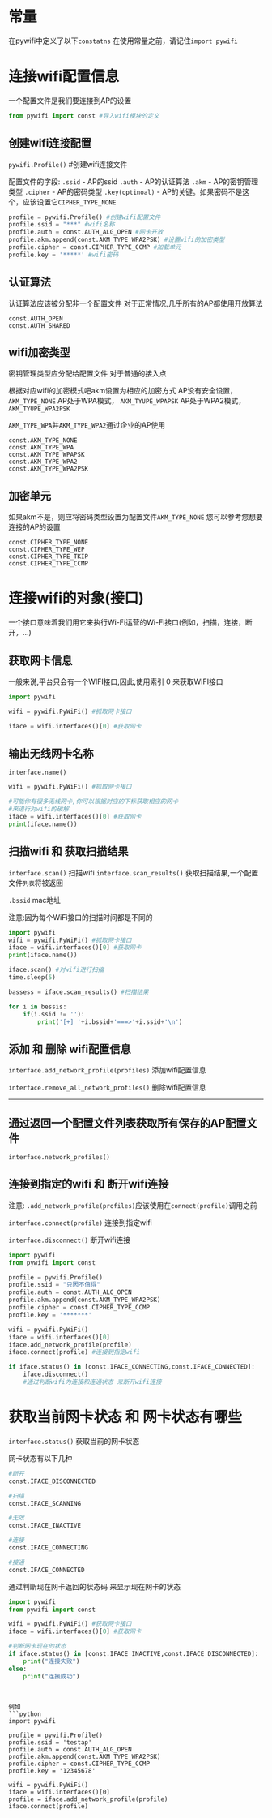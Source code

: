 常量
====
在pywifi中定义了以下`constatns`
在使用常量之前，请记住`import pywifi`

连接wifi配置信息
===========
一个配置文件是我们要连接到AP的设置
```python
from pywifi import const #导入wifi模块的定义
```

<!--more-->

创建wifi连接配置
---------------
`pywifi.Profile()`  #创建wifi连接文件

配置文件的字段:
`.ssid` - AP的ssid
`.auth` - AP的认证算法
`.akm` - AP的密钥管理类型
`.cipher` - AP的密码类型
`.key(optinoal)` - AP的关键。如果密码不是这个，应该设置它`CIPHER_TYPE_NONE`

```python
profile = pywifi.Profile() #创建wifi配置文件
profile.ssid = "***" #wifi名称
profile.auth = const.AUTH_ALG_OPEN #网卡开放
profile.akm.append(const.AKM_TYPE_WPA2PSK) #设置wifi的加密类型
profile.cipher = const.CIPHER_TYPE_CCMP #加载单元
profile.key = '*****' #wifi密码
```


认证算法
--------
认证算法应该被分配非一个配置文件
对于正常情况,几乎所有的AP都使用开放算法
```
const.AUTH_OPEN
const.AUTH_SHARED
```


wifi加密类型
-----------
密钥管理类型应分配给配置文件
对于普通的接入点

根据对应wifi的加密模式吧akm设置为相应的加密方式
AP没有安全设置，`AKM_TYPE_NONE`
AP处于WPA模式， `AKM_TYUPE_WPAPSK`
AP处于WPA2模式， `AKM_TYUPE_WPA2PSK`

`AKM_TYPE_WPA`并`AKM_TYPE_WPA2`通过企业的AP使用
```
const.AKM_TYPE_NONE
const.AKM_TYPE_WPA
const.AKM_TYPE_WPAPSK
const.AKM_TYPE_WPA2
const.AKM_TYPE_WPA2PSK
```


加密单元
--------
如果akm不是，则应将密码类型设置为配置文件`AKM_TYPE_NONE`
您可以参考您想要连接的AP的设置
```
const.CIPHER_TYPE_NONE
const.CIPHER_TYPE_WEP
const.CIPHER_TYPE_TKIP
const.CIPHER_TYPE_CCMP
```


连接wifi的对象(接口)
============
一个接口意味着我们用它来执行Wi-Fi运营的Wi-Fi接口(例如，扫描，连接，断开，...)

获取网卡信息
------------
一般来说,平台只会有一个WIFI接口,因此,使用索引 0 来获取WIFI接口
```python
import pywifi

wifi = pywifi.PyWiFi() #抓取网卡接口

iface = wifi.interfaces()[0] #获取网卡

```


输出无线网卡名称
-----------------
`interface.name()`

```python
wifi = pywifi.PyWiFi() #抓取网卡接口

#可能你有很多无线网卡,你可以根据对应的下标获取相应的网卡
#来进行对wifi的破解
iface = wifi.interfaces()[0] #获取网卡
print(iface.name())
```


扫描wifi 和 获取扫描结果
-----------------
`interface.scan()` 扫描wifi
`interface.scan_results()` 获取扫描结果,一个配置文件`列表`将被返回

`.bssid` mac地址

注意:因为每个WiFi接口的扫描时间都是不同的
```python
import pywifi
wifi = pywifi.PyWiFi() #抓取网卡接口
iface = wifi.interfaces()[0] #获取网卡
print(iface.name())

iface.scan() #对wifi进行扫描
time.sleep(5)

bassess = iface.scan_results() #扫描结果

for i in bessis:
    if(i.ssid != ''):
        print('[+] '+i.bssid+'===>'+i.ssid+'\n') 
```


添加 和 删除 wifi配置信息
------------------------
`interface.add_network_profile(profiles)` 添加wifi配置信息

`interface.remove_all_network_profiles()` 删除wifi配置信息

---


通过返回一个配置文件列表获取所有保存的AP配置文件
--------------------------------------------
`interface.network_profiles()`


连接到指定的wifi 和 断开wifi连接
-------------------------------
注意: `.add_network_profile(profiles)`应该使用在`connect(profile)`调用之前

`interface.connect(profile)` 连接到指定wifi

`interface.disconnect()` 断开wifi连接

```python
import pywifi
from pywifi import const

profile = pywifi.Profile()
profile.ssid = "只因不值得"
profile.auth = const.AUTH_ALG_OPEN
profile.akm.append(const.AKM_TYPE_WPA2PSK)
profile.cipher = const.CIPHER_TYPE_CCMP
profile.key = '*******'

wifi = pywifi.PyWiFi()
iface = wifi.interfaces()[0]
iface.add_network_profile(profile)
iface.connect(profile) #连接到指定wifi

if iface.status() in [const.IFACE_CONNECTING,const.IFACE_CONNECTED]:
    iface.disconnect()
    #通过判断wifi为连接和连通状态 来断开wifi连接
```



获取当前网卡状态 和 网卡状态有哪些
==================================
`interface.status()` 获取当前的网卡状态

网卡状态有以下几种
```python
#断开
const.IFACE_DISCONNECTED

#扫描
const.IFACE_SCANNING

#无效
const.IFACE_INACTIVE

#连接
const.IFACE_CONNECTING

#接通
const.IFACE_CONNECTED
```

通过判断现在网卡返回的状态码
来显示现在网卡的状态
```python
import pywifi
from pywifi import const

wifi = pywifi.PyWiFi() #获取网卡接口
iface = wifi.interfaces()[0] #获取网卡

#判断网卡现在的状态
if iface.status() in [const.IFACE_INACTIVE,const.IFACE_DISCONNECTED]:
    print("连接失败")
else:
    print("连接成功")
```

```


例如
```python
import pywifi

profile = pywifi.Profile()
profile.ssid = 'testap'
profile.auth = const.AUTH_ALG_OPEN
profile.akm.append(const.AKM_TYPE_WPA2PSK)
profile.cipher = const.CIPHER_TYPE_CCMP
profile.key = '12345678'

wifi = pywifi.PyWiFi()
iface = wifi.interfaces()[0]
profile = iface.add_network_profile(profile)
iface.connect(profile)
```